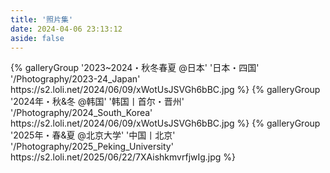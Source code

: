 ```yaml
---
title: '照片集'
date: 2024-04-06 23:13:12
aside: false
---
```

<div class="gallery-group-main">
{% galleryGroup '2023~2024・秋冬春夏 @日本' '日本・四国' '/Photography/2023-24_Japan' https://s2.loli.net/2024/06/09/xWotUsJSVGh6bBC.jpg %}
{% galleryGroup '2024年・秋&冬 @韩国' '韩国丨首尔・晋州' '/Photography/2024_South_Korea' https://s2.loli.net/2024/06/09/xWotUsJSVGh6bBC.jpg %}
{% galleryGroup '2025年・春&夏 @北京大学' '中国丨北京' '/Photography/2025_Peking_University' https://s2.loli.net/2025/06/22/7XAishkmvrfjwIg.jpg %}
</div>
